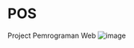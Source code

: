 # POS
Project Pemrograman Web
![image](https://github.com/Fardhilan/POS/assets/93815689/4684ce14-4ac9-4951-bee5-3383ff225f73)
